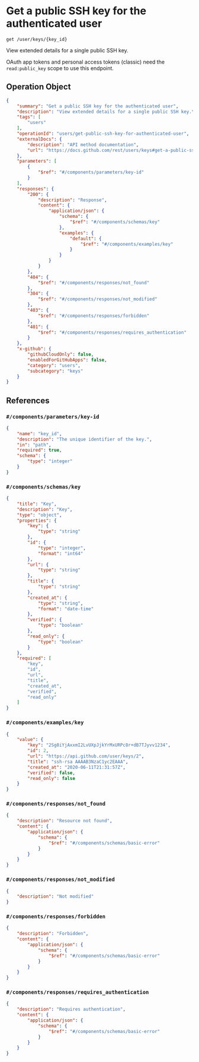 # Get a public SSH key for the authenticated user

`get /user/keys/{key_id}`

View extended details for a single public SSH key.

OAuth app tokens and personal access tokens (classic) need the `read:public_key` scope to use this endpoint.

## Operation Object

```json
{
    "summary": "Get a public SSH key for the authenticated user",
    "description": "View extended details for a single public SSH key.\n\nOAuth app tokens and personal access tokens (classic) need the `read:public_key` scope to use this endpoint.",
    "tags": [
        "users"
    ],
    "operationId": "users/get-public-ssh-key-for-authenticated-user",
    "externalDocs": {
        "description": "API method documentation",
        "url": "https://docs.github.com/rest/users/keys#get-a-public-ssh-key-for-the-authenticated-user"
    },
    "parameters": [
        {
            "$ref": "#/components/parameters/key-id"
        }
    ],
    "responses": {
        "200": {
            "description": "Response",
            "content": {
                "application/json": {
                    "schema": {
                        "$ref": "#/components/schemas/key"
                    },
                    "examples": {
                        "default": {
                            "$ref": "#/components/examples/key"
                        }
                    }
                }
            }
        },
        "404": {
            "$ref": "#/components/responses/not_found"
        },
        "304": {
            "$ref": "#/components/responses/not_modified"
        },
        "403": {
            "$ref": "#/components/responses/forbidden"
        },
        "401": {
            "$ref": "#/components/responses/requires_authentication"
        }
    },
    "x-github": {
        "githubCloudOnly": false,
        "enabledForGitHubApps": false,
        "category": "users",
        "subcategory": "keys"
    }
}
```

## References

### `#/components/parameters/key-id`

```json
{
    "name": "key_id",
    "description": "The unique identifier of the key.",
    "in": "path",
    "required": true,
    "schema": {
        "type": "integer"
    }
}
```

### `#/components/schemas/key`

```json
{
    "title": "Key",
    "description": "Key",
    "type": "object",
    "properties": {
        "key": {
            "type": "string"
        },
        "id": {
            "type": "integer",
            "format": "int64"
        },
        "url": {
            "type": "string"
        },
        "title": {
            "type": "string"
        },
        "created_at": {
            "type": "string",
            "format": "date-time"
        },
        "verified": {
            "type": "boolean"
        },
        "read_only": {
            "type": "boolean"
        }
    },
    "required": [
        "key",
        "id",
        "url",
        "title",
        "created_at",
        "verified",
        "read_only"
    ]
}
```

### `#/components/examples/key`

```json
{
    "value": {
        "key": "2Sg8iYjAxxmI2LvUXpJjkYrMxURPc8r+dB7TJyvv1234",
        "id": 2,
        "url": "https://api.github.com/user/keys/2",
        "title": "ssh-rsa AAAAB3NzaC1yc2EAAA",
        "created_at": "2020-06-11T21:31:57Z",
        "verified": false,
        "read_only": false
    }
}
```

### `#/components/responses/not_found`

```json
{
    "description": "Resource not found",
    "content": {
        "application/json": {
            "schema": {
                "$ref": "#/components/schemas/basic-error"
            }
        }
    }
}
```

### `#/components/responses/not_modified`

```json
{
    "description": "Not modified"
}
```

### `#/components/responses/forbidden`

```json
{
    "description": "Forbidden",
    "content": {
        "application/json": {
            "schema": {
                "$ref": "#/components/schemas/basic-error"
            }
        }
    }
}
```

### `#/components/responses/requires_authentication`

```json
{
    "description": "Requires authentication",
    "content": {
        "application/json": {
            "schema": {
                "$ref": "#/components/schemas/basic-error"
            }
        }
    }
}
```